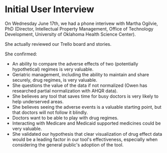 # Initial User Interview

On Wednesday June 17th, we had a phone interivew with Martha Ogilvie, PhD (Director, Intellectual Property Management, Office of Technology Development, University of Oklahoma Health Science Center).

She actually reviewed our Trello board and stories.

She confirmed:

* An ability to compare the adverse effects of two (potentially hypothetical) regimes is very valuable.
* Geriatric management, including the ability to maintain and share securely, drug regimes, is very valuable.
* She questions the value of the data if not normalized (Owen has researched partial normalization with AHQR data).
* She believes any tool that saves time for busy doctors is very likely to help underserved areas.
* She believes seeing the adverse events is a valuable starting point, but that doctors will not follow it blindly.
* Doctors want to be able to play with drug regimes.
* Interacting with Medicare and Medicaid supported medicines could be very valuable.
* She validated our hypothesis that clear visualization of drug effect data would be a leading factor in our tool's effectiveness, especially when considering the general public's adoption of the tool. 
